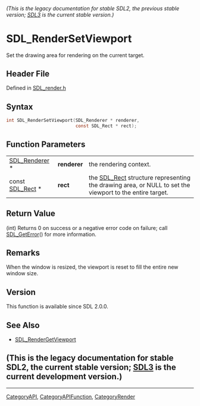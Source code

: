###### (This is the legacy documentation for stable SDL2, the previous stable version; [SDL3](https://wiki.libsdl.org/SDL3/) is the current stable version.)
# SDL_RenderSetViewport

Set the drawing area for rendering on the current target.

## Header File

Defined in [SDL_render.h](https://github.com/libsdl-org/SDL/blob/SDL2/include/SDL_render.h)

## Syntax

```c
int SDL_RenderSetViewport(SDL_Renderer * renderer,
                          const SDL_Rect * rect);
```

## Function Parameters

|                                |              |                                                                                                                     |
| ------------------------------ | ------------ | ------------------------------------------------------------------------------------------------------------------- |
| [SDL_Renderer](SDL_Renderer) * | **renderer** | the rendering context.                                                                                              |
| const [SDL_Rect](SDL_Rect) *   | **rect**     | the [SDL_Rect](SDL_Rect) structure representing the drawing area, or NULL to set the viewport to the entire target. |

## Return Value

(int) Returns 0 on success or a negative error code on failure; call
[SDL_GetError](SDL_GetError)() for more information.

## Remarks

When the window is resized, the viewport is reset to fill the entire new
window size.

## Version

This function is available since SDL 2.0.0.

## See Also

- [SDL_RenderGetViewport](SDL_RenderGetViewport)


## (This is the legacy documentation for stable SDL2, the current stable version; [SDL3](https://wiki.libsdl.org/SDL3/) is the current development version.)



----
[CategoryAPI](CategoryAPI), [CategoryAPIFunction](CategoryAPIFunction), [CategoryRender](CategoryRender)

